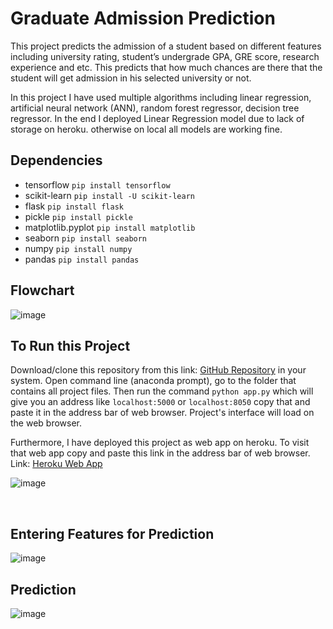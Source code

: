 # Graduate Admission Prediction

This project predicts the admission of a student based on different features including university rating, student’s undergrade GPA,
GRE score, research experience and etc. This predicts that how much chances are there that the student will get admission in his
selected university or not.

In this project I have used multiple algorithms including linear regression, artificial neural network (ANN), random forest regressor,
decision tree regressor. In the end I deployed Linear Regression model due to lack of storage on heroku. otherwise on local all models 
are working fine.

## Dependencies
* tensorflow 	   	```pip install tensorflow```
* scikit-learn     	```pip install -U scikit-learn```
* flask		   	```pip install flask```
* pickle	   	```pip install pickle``` 	
* matplotlib.pyplot	```pip install matplotlib```
* seaborn		```pip install seaborn```
* numpy			```pip install numpy```
* pandas		```pip install pandas```

## Flowchart

![image](https://user-images.githubusercontent.com/42883586/137637095-6cbdcb31-7999-406b-9480-83edcdb4a725.png)


## To Run this Project

Download/clone this repository from this link: [GitHub Repository](https://github.com/shrey-1999/Graduate_Admission_Prediction) in your system. 
Open command line (anaconda prompt), go to the folder that contains all project files. Then run the command ```python app.py``` 
which will give you an address like ```localhost:5000``` or ```localhost:8050``` copy that and paste it in the address bar of web browser. 
Project's interface will load on the web browser.

Furthermore, I have deployed this project as web app on heroku. To visit that web app copy and paste this link in the address bar of
web browser. Link: [Heroku Web App](https://student-admission-predict.herokuapp.com/)
 
![image](https://user-images.githubusercontent.com/42883586/137612749-fb820436-6af3-4ff1-a8f2-3d071f27a408.png)

<br>

## Entering Features for Prediction

![image](https://user-images.githubusercontent.com/42883586/137612812-decd5602-9dca-4ca1-a640-c97804c04527.png)


## Prediction

![image](https://user-images.githubusercontent.com/42883586/137612852-fc6aa022-7ce6-4f8e-b079-96f3a80762a6.png)

